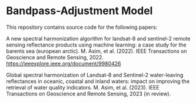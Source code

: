 # Bandpass-Adjustment Model
This repository contains source code for the following papers:

A new spectral harmonization algorithm for landsat-8 and sentinel-2 remote sensing reflectance products using machine learning:
a case study for the barents sea (european arctic). 
M. Asim, et al. (2022).  IEEE Transactions on Geoscience and Remote Sensing, 2022.
https://ieeexplore.ieee.org/document/9980426


Global spectral harmonization of Landsat-8 and Sentinel-2 water-leaving reflectances in oceanic, coastal and inland waters: impact on improving the retrieval of water quality indicators.
M. Asim, et al. (2023).  IEEE Transactions on Geoscience and Remote Sensing, 2023 (in review).



